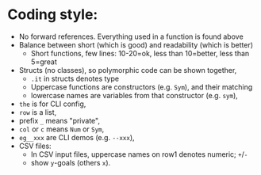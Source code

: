 # Coding style:

- No forward references. Everything used in a function is found above
- Balance between short (which is good) and readability (which is better)
  - Short functions, few lines: 10-20=ok, less than 10=better, less than 5=great
- Structs (no classes), so polymorphic code can be shown together,
  - `.it` in structs denotes type
  - Uppercase functions are constructors (e.g. `Sym`), and their matching
  - lowercase names are variables from that constructor (e.g. `sym`),
- `the` is for CLI config,
- `row` is a list,
- prefix `_` means "private", 
- `col` or `c` means `Num` or `Sym`,
- `eg__xxx` are CLI demos (e.g. `--xxx`),
- CSV files:
  - In CSV input files, uppercase names on row1 denotes numeric; `+`/`-`
  - show `y`-goals (others `x`). 
